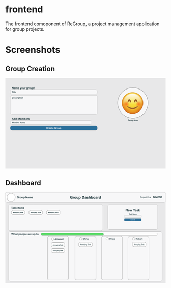 # frontend
The frontend comoponent of ReGroup, a project management application for group projects.

# Screenshots
## Group Creation
![screenshot1](https://github.com/taskhack/frontend/blob/main/groupCreation.png)

## Dashboard
![screenshot1](https://github.com/taskhack/frontend/blob/main/groupDashboard.png)

